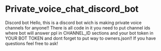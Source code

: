 # Private_voice_chat_discord_bot
Discord bot
Hello, this is a discord bot wich is making private voice channels for anyone!! There is all code in it you need to put channel ids where bot will answer ppl in CHANNEL_ID sections and your bot token in YOUR BOT TOKEN and dont forget to put way to owners.json!!
If you have questions feel free to ask!
